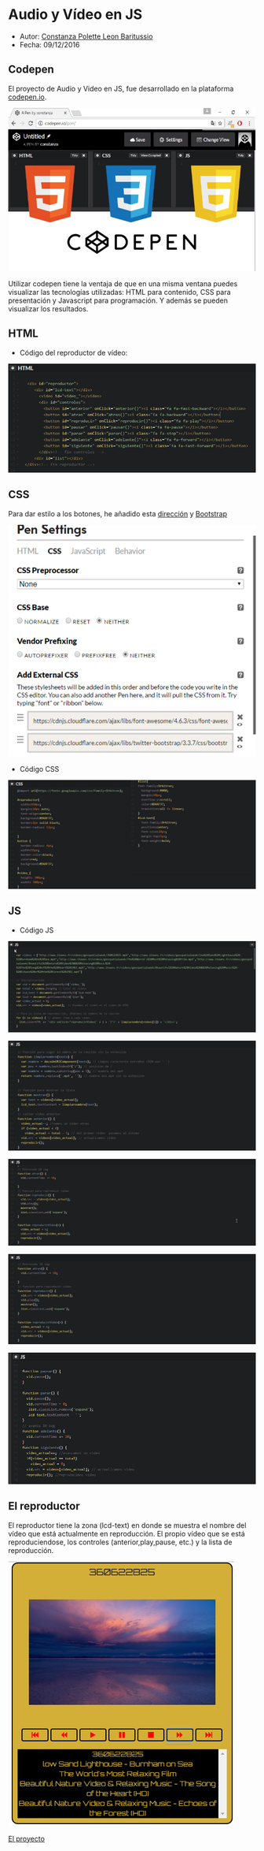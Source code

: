 # Audio y Vídeo en JS

* Autor: [Constanza Polette Leon Baritussio](https://github.com/Alu0100673647)
* Fecha: 09/12/2016

## Codepen

El proyecto de Audio y Video en JS, fue desarrollado en la plataforma [codepen.io](https://www.google.es/url?sa=t&rct=j&q=&esrc=s&source=web&cd=1&cad=rja&uact=8&ved=0ahUKEwj_wu2BlOXQAhXFuBoKHchiBrUQFggcMAA&url=http%3A%2F%2Fcodepen.io%2F&usg=AFQjCNHO3JKM8oFotMd2fAEodqMzO7bGRg&sig2=kWZOX68zwmiv5s3GzWcDkg).

![](./code.jpg)

Utilizar codepen tiene la ventaja de que en una misma ventana puedes visualizar las tecnologías utilizadas: HTML para contenido, CSS para presentación y Javascript para programación. Y además se pueden visualizar los resultados.

## HTML

* Código del reproductor de vídeo:

![](./h.png)

## CSS

Para dar estilo a los botones, he añadido esta [dirección](https://cdnjs.cloudflare.com/ajax/libs/font-awesome/4.6.3/css/font-awesome.min.css) y [Bootstrap](https://cdnjs.cloudflare.com/ajax/libs/twitter-bootstrap/3.3.7/css/bootstrap.min.css)

![](./urls.png)

* Código CSS

![](./cssc.png)

## JS

* Código JS

![](./js1.png)

![](./js2.png)

![](./js3.png)

![](./js4.png)

![](./js5.png)

## El reproductor

El reproductor tiene la zona (lcd-text) en donde se muestra el nombre del vídeo que está actualmente en reproducción. El propio vídeo que se está reproduciendose, los controles (anterior,play,pause, etc.) y la lista de reproducción.

![](./reproductor.png)

[El proyecto](http://codepen.io/cony/pen/ObpbrL)
